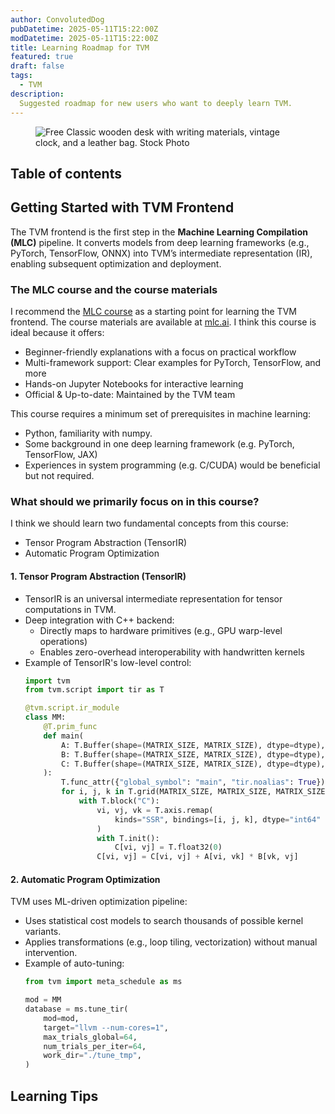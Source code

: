 ```yaml
---
author: ConvolutedDog
pubDatetime: 2025-05-11T15:22:00Z
modDatetime: 2025-05-11T15:22:00Z
title: Learning Roadmap for TVM
featured: true
draft: false
tags:
  - TVM
description:
  Suggested roadmap for new users who want to deeply learn TVM.
---
```


<figure>
  <img
    src="https://mlc.ai/_images/dev-deploy-form.png"
    alt="Free Classic wooden desk with writing materials, vintage clock, and a leather bag. Stock Photo"
  />
</figure>

## Table of contents

## Getting Started with TVM Frontend

The TVM frontend is the first step in the **Machine Learning Compilation (MLC)** pipeline. It converts models from deep learning frameworks (e.g., PyTorch, TensorFlow, ONNX) into TVM’s intermediate representation (IR), enabling subsequent optimization and deployment.

### The MLC course and the course materials

I recommend the [MLC course](https://mlc.ai/summer22/) as a starting point for learning the TVM frontend. The course materials are available at [mlc.ai](https://mlc.ai/). I think this course is ideal because it offers:
 - Beginner-friendly explanations with a focus on practical workflow
 - Multi-framework support: Clear examples for PyTorch, TensorFlow, and more
 - Hands-on Jupyter Notebooks for interactive learning
 - Official & Up-to-date: Maintained by the TVM team

This course requires a minimum set of prerequisites in machine learning:
 - Python, familiarity with numpy.
 - Some background in one deep learning framework (e.g. PyTorch, TensorFlow, JAX)
 - Experiences in system programming (e.g. C/CUDA) would be beneficial but not required.

### What should we primarily focus on in this course?

I think we should learn two fundamental concepts from this course:
 - Tensor Program Abstraction (TensorIR)
 - Automatic Program Optimization

#### 1. Tensor Program Abstraction (TensorIR)
 - TensorIR is an universal intermediate representation for tensor computations in TVM.
 - Deep integration with C++ backend:
   - Directly maps to hardware primitives (e.g., GPU warp-level operations)
   - Enables zero-overhead interoperability with handwritten kernels
 - Example of TensorIR's low-level control:
    ```python
    import tvm
    from tvm.script import tir as T

    @tvm.script.ir_module
    class MM:
        @T.prim_func
        def main(
            A: T.Buffer(shape=(MATRIX_SIZE, MATRIX_SIZE), dtype=dtype),
            B: T.Buffer(shape=(MATRIX_SIZE, MATRIX_SIZE), dtype=dtype),
            C: T.Buffer(shape=(MATRIX_SIZE, MATRIX_SIZE), dtype=dtype),
        ):
            T.func_attr({"global_symbol": "main", "tir.noalias": True})
            for i, j, k in T.grid(MATRIX_SIZE, MATRIX_SIZE, MATRIX_SIZE):
                with T.block("C"):
                    vi, vj, vk = T.axis.remap(
                        kinds="SSR", bindings=[i, j, k], dtype="int64"
                    )
                    with T.init():
                        C[vi, vj] = T.float32(0)
                    C[vi, vj] = C[vi, vj] + A[vi, vk] * B[vk, vj]
    ```

#### 2. Automatic Program Optimization

TVM uses ML-driven optimization pipeline:
 - Uses statistical cost models to search thousands of possible kernel variants.
 - Applies transformations (e.g., loop tiling, vectorization) without manual intervention.
 - Example of auto-tuning:
    ```python
    from tvm import meta_schedule as ms
    
    mod = MM
    database = ms.tune_tir(
        mod=mod,
        target="llvm --num-cores=1",
        max_trials_global=64,
        num_trials_per_iter=64,
        work_dir="./tune_tmp",
    )
    ```

## Learning Tips

